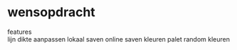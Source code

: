 # wensopdracht

features <br>
lijn dikte aanpassen
lokaal saven 
online saven
kleuren palet
random kleuren

